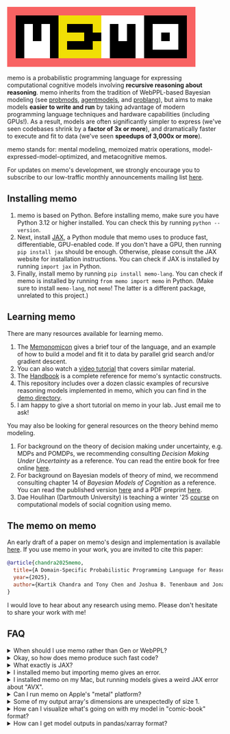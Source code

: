![memo's logo](./assets/logo.png)

memo is a probabilistic programming language for expressing computational cognitive models involving **recursive reasoning about reasoning**. memo inherits from the tradition of WebPPL-based Bayesian modeling (see [probmods](http://probmods.org/), [agentmodels](https://agentmodels.org/), and [problang](https://www.problang.org/)), but aims to make models **easier to write and run** by taking advantage of modern programming language techniques and hardware capabilities (including GPUs!). As a result, models are often significantly simpler to express (we've seen codebases shrink by a **factor of 3x or more**), and dramatically faster to execute and fit to data (we've seen **speedups of 3,000x or more**).

memo stands for: mental modeling, memoized matrix operations, model-expressed-model-optimized, and metacognitive memos.

For updates on memo's development, we strongly encourage you to subscribe to our low-traffic monthly announcements mailing list [here](https://lists.csail.mit.edu/mailman/listinfo/memo-lang).

## Installing memo

1. memo is based on Python. Before installing memo, make sure you have Python 3.12 or higher installed. You can check this by running `python --version`.
2. Next, install [JAX](https://github.com/google/jax), a Python module that memo uses to produce fast, differentiable, GPU-enabled code. If you don't have a GPU, then running `pip install jax` should be enough. Otherwise, please consult the JAX website for installation instructions. You can check if JAX is installed by running `import jax` in Python.
3. Finally, install memo by running `pip install memo-lang`. You can check if memo is installed by running `from memo import memo` in Python. (Make sure to install `memo-lang`, not `memo`! The latter is a different package, unrelated to this project.)

## Learning memo

There are many resources available for learning memo.
1. The [Memonomicon](./demo/Memonomicon.ipynb) gives a brief tour of the language, and an example of how to build a model and fit it to data by parallel grid search and/or gradient descent.
2. You can also watch a [video tutorial](https://www.dropbox.com/scl/fi/c3jjup1lheowfppbz41zr/memo-live-tutorial.mp4?rlkey=ce7reeadff2nh2ktqh3tubbik&st=lai8yx1h&dl=0) that covers similar material.
3. The [Handbook](./Handbook.pdf) is a complete reference for memo's syntactic constructs.
4. This repository includes over a dozen classic examples of recursive reasoning models implemented in memo, which you can find in the [demo directory](./demo/).
5. I am happy to give a short tutorial on memo in your lab. Just email me to ask!

You may also be looking for general resources on the theory behind memo modeling.
1. For background on the theory of decision making under uncertainty, e.g. MDPs and POMDPs, we recommending consulting _Decision Making Under Uncertainty_ as a reference. You can read the entire book for free online [here](https://algorithmsbook.com/decisionmaking/).
2. For background on Bayesian models of theory of mind, we recommend consulting chapter 14 of _Bayesian Models of Cognition_ as a reference. You can read the published version [here](https://mitpress.ublish.com/ebook/bayesian-models-of-cognition-reverse-engineering-the-mind-preview/12799/341) and a PDF preprint [here](https://www.tomerullman.org/papers/BBB_chapter14.pdf).
3. Dae Houlihan (Dartmouth University) is teaching a winter '25 [course](https://comosoco.daeh.info) on computational models of social cognition using memo.

## The memo on memo

An early draft of a paper on memo's design and implementation is available [here](https://cs.stanford.edu/~kach/memo-on-memo.pdf). If you use memo in your work, you are invited to cite this paper:

```bibtex
@article{chandra2025memo,
  title={A Domain-Specific Probabilistic Programming Language for Reasoning About Reasoning (or: a memo on memo)},
  year={2025},
  author={Kartik Chandra and Tony Chen and Joshua B. Tenenbaum and Jonathan Ragan-Kelley}
}
```

I would love to hear about any research using memo. Please don't hesitate to share your work with me!

## FAQ

<details><summary>When should I use memo rather than Gen or WebPPL?</summary>

memo's core competence is fast tabular/enumerative inference on models with recursive reasoning about reasoning. That covers a wide range of common models: from RSA, to POMDP planning (value iteration = tabular operations), to inverse planning. In general, if you are making nested queries, we recommend using memo.

There are however two particular cases where you may prefer another PPL:
1. If you are interested specifically in modeling a sophisticated inference scheme, such as MCMC, particle filters, or variational inference, then we recommend trying Gen. _(But make sure you really need those tools — the fast enumerative inference provided by memo is often sufficient for many common kinds of models!)_
2. If you are performing inference over an unbounded domain of hypotheses with varied structure, such as programs generated by a grammar, then we recommend trying Gen or WebPPL because memo's tabular enumerative inference can only handle probability distributions with finite support. _(But if you are okay with inference over a "truncated" domain, e.g. the top 1,000,000 shortest programs, then memo can do that! Similarly, memo can handle continuous domains by discretizing finely.)_

The aforementioned cases are explicitly out of scope for memo. The upshot is that by specializing memo to a particular commonly-used class of models and inference strategies, we are able to produce extremely fast code that is difficult for general-purpose PPLs to produce.
</details>

<details><summary>Okay, so how does memo produce such fast code?</summary>

memo compiles enumerative inference to JAX array programs, which can be run extremely fast. The reason for this is that array programs are inherently very easy to execute in parallel (by performing operations on each element of the array independently), and modern hardware is particularly good at parallel processing.
</details>

<details><summary>What exactly is JAX?</summary>

[JAX](https://github.com/google/jax) is a library developed by Google that takes Python array programs (similar to NumPy) and compiles them to very fast code that can run on CPUs and GPUs, taking advantage of modern hardware functionality. JAX supports a lot of Google's deep learning, because neural networks involve a lot of array operations. memo compiles your probabilistic models into JAX array programs, and JAX further compiles those array programs into machine code.

Note that JAX has some unintuitive behaviors. We recommend reading [this guide](https://jax.readthedocs.io/en/latest/notebooks/Common_Gotchas_in_JAX.html) to get a sense of its "sharp edges."
</details>

<details>
<summary>I installed memo but importing memo gives an error.</summary>

Did you accidentally pip-install the (unrelated) package [memo](https://pypi.org/project/memo/) instead of [memo-lang](https://pypi.org/project/memo-lang/)?
</details>

<details>
<summary>I installed memo on my Mac, but running models gives a weird JAX error about "AVX".</summary>

The common cause of this is that you have a modern Mac (with an ARM processor), but an old version of Python (compiled for x86). We recommend the following installation strategy on ARM-based Macs:
1. Do not use conda.
2. Install Homebrew. Make sure you have the ARM version of brew: `brew --prefix` should be `/opt/homebrew`, and `brew config` should say `Rosetta 2: false`. If this is not the case, you have the x86 version of brew, which you should uninstall.
3. Install Python via `brew install python3`. Ensure that `python3 --version` works as expected, and that `which python3` points to something in `/opt/homebrew/bin/`.
4. In your project directory, create a virtual environment via `python3 -m venv venv`.
5. Activate the virtual environment via `. venv/bin/activate`. Your prompt should now begin with `(venv)`.
6. Install memo via `pip install memo-lang`.
</details>

<details><summary>Can I run memo on Apple's "metal" platform?</summary>

Yes! See this issue for details: https://github.com/kach/memo/issues/66
</details>


<details><summary>Some of my output array's dimensions are unexpectedly of size 1.</summary>

memo attempts to minimize redundant computation. If the output of your model doesn't depend on an input axis, then instead of repeating the computation along that axis, memo will set that axis to size 1. The idea is that [broadcasting](https://numpy.org/doc/stable/user/basics.broadcasting.html) will keep the array compatible with downstream computations.

As an example, consider the following models:

```python
X = np.arange(10)

@memo
def f[a: X, b: X]():
    return a
f().shape  # (10, 1) because output is independent of b

@memo
def f[a: X, b: X]():
    return b
f().shape  # (1, 10) because output is independent of a

@memo
def f[a: X, b: X]():
    return a + b
f().shape  # (10, 10) because output depends on a and b

@memo
def f[a: X, b: X]():
    return 999
f().shape  # (1, 1) because output depends on neither a nor b
```
</details>

<details><summary>How can I visualize what's going on with my model in "comic-book" format?</summary>

Use `@memo(save_comic="filename")` instead of just `@memo`. memo will produce a [Graphviz](https://graphviz.org/) `filename.dot` file that you can [render online](https://dreampuf.github.io/GraphvizOnline/). If you have Graphviz installed, memo will also automatically render a `filename.png` file for you.

</details>

<details><summary>How can I get model outputs in pandas/xarray format?</summary>
Pass in the <code>return_pandas=True</code> or <code>return_xarray=True</code> keyword arguments to your model. Your model will then return a tuple: the first argument will be the raw array, and the second argument will have a <code>.pandas</code> or <code>.xarray</code> property, respectively.
</details>
